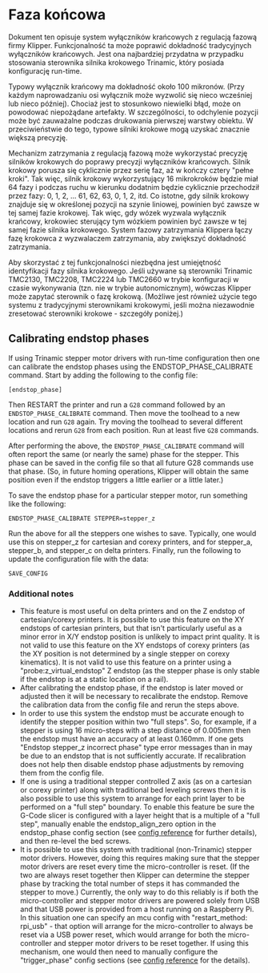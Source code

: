 # Faza końcowa

Dokument ten opisuje system wyłączników krańcowych z regulacją fazową firmy Klipper. Funkcjonalność ta może poprawić dokładność tradycyjnych wyłączników krańcowych. Jest ona najbardziej przydatna w przypadku stosowania sterownika silnika krokowego Trinamic, który posiada konfigurację run-time.

Typowy wyłącznik krańcowy ma dokładność około 100 mikronów. (Przy każdym naprowadzaniu osi wyłącznik może wyzwolić się nieco wcześniej lub nieco później). Chociaż jest to stosunkowo niewielki błąd, może on powodować niepożądane artefakty. W szczególności, to odchylenie pozycji może być zauważalne podczas drukowania pierwszej warstwy obiektu. W przeciwieństwie do tego, typowe silniki krokowe mogą uzyskać znacznie większą precyzję.

Mechanizm zatrzymania z regulacją fazową może wykorzystać precyzję silników krokowych do poprawy precyzji wyłączników krańcowych. Silnik krokowy porusza się cyklicznie przez serię faz, aż w kończy cztery "pełne kroki". Tak więc, silnik krokowy wykorzystujący 16 mikrokroków będzie miał 64 fazy i podczas ruchu w kierunku dodatnim będzie cyklicznie przechodził przez fazy: 0, 1, 2, ... 61, 62, 63, 0, 1, 2, itd. Co istotne, gdy silnik krokowy znajduje się w określonej pozycji na szynie liniowej, powinien być zawsze w tej samej fazie krokowej. Tak więc, gdy wózek wyzwala wyłącznik krańcowy, krokowiec sterujący tym wózkiem powinien być zawsze w tej samej fazie silnika krokowego. System fazowy zatrzymania Klippera łączy fazę krokowca z wyzwalaczem zatrzymania, aby zwiększyć dokładność zatrzymania.

Aby skorzystać z tej funkcjonalności niezbędna jest umiejętność identyfikacji fazy silnika krokowego. Jeśli używane są sterowniki Trinamic TMC2130, TMC2208, TMC2224 lub TMC2660 w trybie konfiguracji w czasie wykonywania (tzn. nie w trybie autonomicznym), wówczas Klipper może zapytać sterownik o fazę krokową. (Możliwe jest również użycie tego systemu z tradycyjnymi sterownikami krokowymi, jeśli można niezawodnie zresetować sterowniki krokowe - szczegóły poniżej.)

## Calibrating endstop phases

If using Trinamic stepper motor drivers with run-time configuration then one can calibrate the endstop phases using the ENDSTOP_PHASE_CALIBRATE command. Start by adding the following to the config file:

```
[endstop_phase]
```

Then RESTART the printer and run a `G28` command followed by an `ENDSTOP_PHASE_CALIBRATE` command. Then move the toolhead to a new location and run `G28` again. Try moving the toolhead to several different locations and rerun `G28` from each position. Run at least five `G28` commands.

After performing the above, the `ENDSTOP_PHASE_CALIBRATE` command will often report the same (or nearly the same) phase for the stepper. This phase can be saved in the config file so that all future G28 commands use that phase. (So, in future homing operations, Klipper will obtain the same position even if the endstop triggers a little earlier or a little later.)

To save the endstop phase for a particular stepper motor, run something like the following:

```
ENDSTOP_PHASE_CALIBRATE STEPPER=stepper_z
```

Run the above for all the steppers one wishes to save. Typically, one would use this on stepper_z for cartesian and corexy printers, and for stepper_a, stepper_b, and stepper_c on delta printers. Finally, run the following to update the configuration file with the data:

```
SAVE_CONFIG
```

### Additional notes

* This feature is most useful on delta printers and on the Z endstop of cartesian/corexy printers. It is possible to use this feature on the XY endstops of cartesian printers, but that isn't particularly useful as a minor error in X/Y endstop position is unlikely to impact print quality. It is not valid to use this feature on the XY endstops of corexy printers (as the XY position is not determined by a single stepper on corexy kinematics). It is not valid to use this feature on a printer using a "probe:z_virtual_endstop" Z endstop (as the stepper phase is only stable if the endstop is at a static location on a rail).
* After calibrating the endstop phase, if the endstop is later moved or adjusted then it will be necessary to recalibrate the endstop. Remove the calibration data from the config file and rerun the steps above.
* In order to use this system the endstop must be accurate enough to identify the stepper position within two "full steps". So, for example, if a stepper is using 16 micro-steps with a step distance of 0.005mm then the endstop must have an accuracy of at least 0.160mm. If one gets "Endstop stepper_z incorrect phase" type error messages than in may be due to an endstop that is not sufficiently accurate. If recalibration does not help then disable endstop phase adjustments by removing them from the config file.
* If one is using a traditional stepper controlled Z axis (as on a cartesian or corexy printer) along with traditional bed leveling screws then it is also possible to use this system to arrange for each print layer to be performed on a "full step" boundary. To enable this feature be sure the G-Code slicer is configured with a layer height that is a multiple of a "full step", manually enable the endstop_align_zero option in the endstop_phase config section (see [config reference](Config_Reference.md#endstop_phase) for further details), and then re-level the bed screws.
* It is possible to use this system with traditional (non-Trinamic) stepper motor drivers. However, doing this requires making sure that the stepper motor drivers are reset every time the micro-controller is reset. (If the two are always reset together then Klipper can determine the stepper phase by tracking the total number of steps it has commanded the stepper to move.) Currently, the only way to do this reliably is if both the micro-controller and stepper motor drivers are powered solely from USB and that USB power is provided from a host running on a Raspberry Pi. In this situation one can specify an mcu config with "restart_method: rpi_usb" - that option will arrange for the micro-controller to always be reset via a USB power reset, which would arrange for both the micro-controller and stepper motor drivers to be reset together. If using this mechanism, one would then need to manually configure the "trigger_phase" config sections (see [config reference](Config_Reference.md#endstop_phase) for the details).

